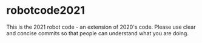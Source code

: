# robotcode2021
This is the 2021 robot code - an extension of 2020's code. Please use clear and concise commits so that people can understand what you are doing. 
